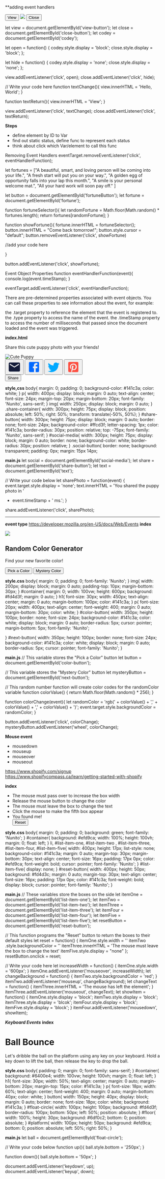 **adding event handlers
<!DOCTYPE html>
<html lang="en">
<head>
  <meta charset="UTF-8">
  <link rel="stylesheet" href="style.css">
  <link href="https://fonts.googleapis.com/css?family=Nunito" rel="stylesheet">
</head>

<body>
  <section id='container'>
  <button id='view-button'>View</button>
  <img src="https://content.codecademy.com/courses/javascript-dom-events/Margot_medal.svg" id='codey'>
  <button id='close-button'>Close</button>
</section>
  
  <script  src="main.js"></script>

</body>
</html>

let view = document.getElementById('view-button');
let close = document.getElementById('close-button');
let codey = document.getElementById('codey');

let open = function() {
  codey.style.display = 'block';
  close.style.display = 'block';
};

let hide = function() {
  codey.style.display = 'none';
  close.style.display = 'none';
};

view.addEventListener('click', open);
close.addEventListener('click', hide);

// Write your code here
function textChange(){
  view.innerHTML = 'Hello, World';
}

function textReturn(){
  view.innerHTML = 'View';
}

view.addEventListener('click', textChange);
close.addEventListener('click', textReturn);

**Steps**
- define element by ID to Var
- find out static status, define func to represent each status
- think about click which Var/element to call this func


Removing Event Handlers
eventTarget.removeEventListener('click', eventHandlerFunction);

let fortunes = ["A beautiful, smart, and loving person will be coming into your life.",
  "A fresh start will put you on your way.",
  "A golden egg of opportunity falls into your lap this month.",
  "A smile is your personal welcome mat.",
  "All your hard work will soon pay off."
]

let button = document.getElementById('fortuneButton');
let fortune = document.getElementById('fortune');

function fortuneSelector(){
  let randomFortune = Math.floor(Math.random() * fortunes.length);
  return fortunes[randomFortune];
}

function showFortune(){
  fortune.innerHTML = fortuneSelector();
  button.innerHTML = "Come back tomorrow!";
  button.style.cursor = "default";
  button.removeEventListener('click', showFortune)

  //add your code here

}

button.addEventListener('click', showFortune);



Event Object Properties
function eventHandlerFunction(event){
   console.log(event.timeStamp);
}
 
eventTarget.addEventListener('click', eventHandlerFunction);

There are pre-determined properties associated with event objects. You can call these properties to see information about the event, for example:

the .target property to reference the element that the event is registered to.
the .type property to access the name of the event.
the .timeStamp property to access the number of milliseconds that passed since the document loaded and the event was triggered.



**index.html**
<!DOCTYPE html>
<html lang="en" >
<head>
  <meta charset="UTF-8">
  <link rel="stylesheet" href="style.css">
  <link href="https://fonts.googleapis.com/css?family=Nunito" rel="stylesheet">
</head>

<body>
  <p id='text'>Share this cute puppy photo with your friends!</p>
  <img src="https://images.unsplash.com/photo-1537151608828-ea2b11777ee8?ixlib=rb-0.3.5&ixid=eyJhcHBfaWQiOjEyMDd9&s=3f6f7c47a2be772ea983ee9215ab08d8&auto=format&fit=crop&w=678&q=80" alt="Cute Puppy">
  <div class='share-container'>
  <section id='social-media'>
    <button id="email" class='social-button'><svg style="width:44px;height:44px" viewBox="0 0 24 24">
      <path fill="#141c3a" d="M20,8L12,13L4,8V6L12,11L20,6M20,4H4C2.89,4 2,4.89 2,6V18A2,2 0 0,0 4,20H20A2,2 0 0,0 22,18V6C22,4.89 21.1,4 20,4Z" />
  </svg></button>
    <button id="facebook" class='social-button'>
      <svg style="width:44px;height:44px" viewBox="0 0 24 24">
      <path fill="#0069ff" d="M5,3H19A2,2 0 0,1 21,5V19A2,2 0 0,1 19,21H5A2,2 0 0,1 3,19V5A2,2 0 0,1 5,3M18,5H15.5A3.5,3.5 0 0,0 12,8.5V11H10V14H12V21H15V14H18V11H15V9A1,1 0 0,1 16,8H18V5Z" />
  </svg>
    </button>
    <button id="twitter" class='social-button'>
      <svg style="width:44px;height:44px" viewBox="0 0 24 24">
      <path fill="#00a9ff" d="M22.46,6C21.69,6.35 20.86,6.58 20,6.69C20.88,6.16 21.56,5.32 21.88,4.31C21.05,4.81 20.13,5.16 19.16,5.36C18.37,4.5 17.26,4 16,4C13.65,4 11.73,5.92 11.73,8.29C11.73,8.63 11.77,8.96 11.84,9.27C8.28,9.09 5.11,7.38 3,4.79C2.63,5.42 2.42,6.16 2.42,6.94C2.42,8.43 3.17,9.75 4.33,10.5C3.62,10.5 2.96,10.3 2.38,10C2.38,10 2.38,10 2.38,10.03C2.38,12.11 3.86,13.85 5.82,14.24C5.46,14.34 5.08,14.39 4.69,14.39C4.42,14.39 4.15,14.36 3.89,14.31C4.43,16 6,17.26 7.89,17.29C6.43,18.45 4.58,19.13 2.56,19.13C2.22,19.13 1.88,19.11 1.54,19.07C3.44,20.29 5.7,21 8.12,21C16,21 20.33,14.46 20.33,8.79C20.33,8.6 20.33,8.42 20.32,8.23C21.16,7.63 21.88,6.87 22.46,6Z" />
  </svg>
    </button>
    <button id="pinterest" class='social-button'><svg style="width:44px;height:44px" viewBox="0 0 24 24">
      <path fill="#fd4d3f" d="M5,3H19A2,2 0 0,1 21,5V19A2,2 0 0,1 19,21H9.29C9.69,20.33 10.19,19.38 10.39,18.64L11.05,16.34C11.36,16.95 12.28,17.45 13.22,17.45C16.17,17.45 18.22,14.78 18.22,11.45C18.22,8.28 15.64,5.89 12.3,5.89C8.14,5.89 5.97,8.67 5.97,11.72C5.97,13.14 6.69,14.89 7.91,15.45C8.08,15.56 8.19,15.5 8.19,15.34L8.47,14.28C8.5,14.14 8.5,14.06 8.41,14C7.97,13.45 7.69,12.61 7.69,11.78C7.69,9.64 9.3,7.61 12.03,7.61C14.42,7.61 16.08,9.19 16.08,11.5C16.08,14.11 14.75,15.95 13.03,15.95C12.05,15.95 11.39,15.11 11.55,14.17C11.83,13.03 12.39,11.83 12.39,11C12.39,10.22 12,9.61 11.16,9.61C10.22,9.61 9.39,10.61 9.39,11.95C9.39,12.83 9.66,13.39 9.66,13.39L8.55,18.17C8.39,19 8.47,20.25 8.55,21H5A2,2 0 0,1 3,19V5A2,2 0 0,1 5,3Z" />
  </svg></button>
</section>
  <button id='share-button'>Share</button>
</div>
  
  <script  src="main.js"></script>

</body>
</html>

**style,css**
body{
  margin: 0;
  padding: 0;
  background-color: #141c3a;
  color: white;
}
p{
  width: 400px;
  display: block;
  margin: 0 auto;
  text-align: center;
  font-size: 24px;
  margin-top: 20px;
  margin-bottom: 20px;
  font-family: 'Nunito', sans-serif;
}
img{
  width: 250px;
  display: block;
  margin: 0 auto;
}
.share-container{
  width: 300px;
  height: 75px;
  display: block;
  position: absolute;
  left: 50%;
  right: 50%;
  transform: translate(-50%, 50%);
}
#share-button{
  width: 300px;
  height: 75px;
  display: block;
  margin: 0 auto;
  border: none;
  font-size: 24px;
  background-color: #ffcd3f;
  letter-spacing: 1px;
  color: #141c3a;
  border-radius: 30px;
  position: relative;
  top: -75px;
  font-family: 'Nunito', sans-serif;
}
#social-media{
  width: 300px;
  height: 75px;
  display: block;
  margin: 0 auto;
  border: none;
  background-color: white;
  border-radius: 30px;
  position: relative;
}
.social-button{
  border: none;
  background: transparent;
  padding: 0px;
  margin: 15px 14px;
  
 **main.js**
 let social = document.getElementById('social-media');
let share = document.getElementById('share-button');
let text = document.getElementById('text');

// Write your code below
let sharePhoto = function(event) {
  event.target.style.display = 'none';
  text.innerHTML = 'You shared the puppy photo in ' 
  + event.timeStamp + ' ms.';
}

share.addEventListener('click', sharePhoto);



---
**event type**
https://developer.mozilla.org/en-US/docs/Web/Events
**index**
<!DOCTYPE html>
<html lang="en">
<head>
  <meta charset="UTF-8">
  <link rel="stylesheet" href="style.css">
  <link href="https://fonts.googleapis.com/css?family=Nunito" rel="stylesheet">
</head>

<body>
  <section id='container'>
    <img src='http://pngimg.com/uploads/rainbow/rainbow_PNG5580.png'/>
    <h1>Random Color Generator</h1>
    <p>Find your new favorite color!</p>
    <button id='color-button'>Pick a Color</button>
    <button id='next-button'>Mystery Color</button>
  </section>
 <script  src="main.js"></script>

</body>
</html>

**style.css**
body{
  margin: 0;
  padding: 0;
  font-family: 'Nunito';
}
img{
  width: 200px;
  display: block;
  margin: 0 auto;
  padding-top: 10px;
  margin-bottom: 30px;
}
#container{
  margin: 0;
  width: 100vw;
  height: 600px;
  background: #fd4d3f;
  margin: 0 auto;
}
h1{
  font-size: 30px;
  width: 450px;
  text-align: center;
  margin: 0 auto;
  margin-bottom: 100px;
  color: #141c3a;
}
p{
  font-size: 20px;
  width: 400px;
  text-align: center;
  font-weight: 400;
  margin: 0 auto;
  margin-bottom: 30px;
  color: white;
}
#color-button{
  width: 350px;
  height: 100px;
  border: none;
  font-size: 24px;
  background-color: #141c3a;
  color: white;
  display: block;
  margin: 0 auto;
  border-radius: 5px;
  cursor: pointer;
  margin-bottom: 5px;
  font-family: 'Nunito';

}
#next-button{
  width: 350px;
  height: 100px;
  border: none;
  font-size: 24px;
  background-color: #141c3a;
  color: white;
  display: block;
  margin: 0 auto;
  border-radius: 5px;
  cursor: pointer;
  font-family: 'Nunito';
}

**main.js**
// This variable stores the "Pick a Color" button
let button = document.getElementById('color-button');

// This variable stores the "Mystery Color" button
let mysteryButton = document.getElementById('next-button');

// This random number function will create color codes for the randomColor variable
function colorValue() {
  return Math.floor(Math.random() * 256);
}

function colorChange(event){
  let randomColor = 'rgb(' + colorValue() + ',' + colorValue() + ',' + colorValue() + ')';
  event.target.style.backgroundColor = randomColor;
}

button.addEventListener('click', colorChange);
mysteryButton.addEventListener('wheel', colorChange);





**Mouse event**
- mousedown
- mouseup
- mouseover
- mouseout


https://www.shopify.com/signup
https://www.shopifycompass.ca/learn/getting-started-with-shopify


**index**
<!DOCTYPE html>
<html lang="en" >
<head>
  <meta charset="UTF-8">
  <link rel="stylesheet" href="style.css">
  <link href="https://fonts.googleapis.com/css?family=Nunito" rel="stylesheet">
</head>

<body>
  <section id='container'>
    <ul>
        <li id='list-item-one'>The mouse must pass over to increase the box width</li>
        <li id='list-item-two'>Release the mouse button to change the color</li>
        <li id='list-item-three'>The mouse must leave the box to change the text</li>
        <li id='list-item-four'>Click the mouse to make the fifth box appear</li>
        <li id='list-item-five'>You found me!</li>
        <button id='reset-button'>Reset</button>
    </ul>
  </section>
  
  <script  src="main.js"></script>
</body>
</html>

**style.css**
body{
  margin: 0;
  padding: 0;
  background: green;
  font-family: 'Nunito';
}
#container{
  background: #efd9ca;
  width: 100%;
  height: 100vh;
  margin: 0;
  float: left;
}
li, #list-item-one, #list-item-two , #list-item-three, #list-item-four, #list-item-five{
  width: 400px;
  height: 17px;
  list-style: none;
  background-color: #141c3a;
  margin: 0 auto;
  margin-top: 30px;
  margin-bottom: 30px;
  text-align: center;
  font-size: 16px;
  padding: 17px 0px;
  color: #efd9ca;
  font-weight: bold;
  cursor: pointer;
  font-family: 'Nunito';
}
#list-item-five{
  display: none;
}
#reset-button{
  width: 400px;
  height: 50px;
  background: #fd4d3c;
  margin: 0 auto;
  margin-top: 30px;
  text-align: center;
  font-size: 16px;
  padding: 17px 0px;
  color: #141c3a;
  font-weight: bold;
  display: block;
  cursor: pointer;
  font-family: 'Nunito';
}

**main.js**
// These variables store the boxes on the side
let itemOne = document.getElementById('list-item-one');
let itemTwo = document.getElementById('list-item-two');
let itemThree = document.getElementById('list-item-three');
let itemFour = document.getElementById('list-item-four');
let itemFive = document.getElementById('list-item-five');
let resetButton = document.getElementById('reset-button');

// This function programs the "Reset" button to return the boxes to their default styles
let reset = function() {
  itemOne.style.width = ''
  itemTwo .style.backgroundColor = ''
  itemThree.innerHTML = 'The mouse must leave the box to change the text'
  itemFive.style.display = "none"
};
resetButton.onclick = reset;

// Write your code here
let increaseWidth = function() {
  itemOne.style.width = '600px';
}
itemOne.addEventListener('mouseover', increaseWidth);
let changeBackground = function() {
  itemTwo.style.backgroundColor = 'red';
}
itemTwo.addEventListener('mouseup', changeBackground);
let changeText = function() {
  itemThree.innerHTML = 'The mouse has left the element';
}
itemThree.addEventListener('mouseout', changeText);
let showItem = function() {
  itemOne.style.display = 'block';
  itemTwo.style.display = 'block';
  itemThree.style.display = 'blcok';
  itemFour.style.display = 'block';
  itemFive.style.display = 'block';
}
itemFour.addEventListener('mousedown', showItem);



***Keyboard Events***
**index**
<!DOCTYPE html>
<html lang="en" >

<head>
  <meta charset="UTF-8">
  <link rel="stylesheet" href="style.css">
</head>

<body>
  <div id='container'>
    <h1>Ball Bounce</h1>
    <p>Let's dribble the ball on the platform using any key on your keyboard. Hold a key down to lift the ball, then release the key to drop the ball.</p>
    <!--<button id='button'>Reset</button>-->
    <div id='float-circle'></div> 
    <div id='platform'></div>
    <div id='floor'></div>
  </div>
  
  <script  src="main.js"></script>

</body>
</html>

**style.css**
body{
  padding: 0;
  margin: 0;
  font-family: sans-serif;
}
#container{
  background: #6400e4;
  width: 100vw;
  height: 100vh;
  margin: 0;
  float: left;
}
h1{
  font-size: 30px;
  width: 50%;
  text-align: center;
  margin: 0 auto;
  margin-bottom: 20px;
  margin-top: 15px;
  color: #141c3a;
}
p{
  font-size: 18px;
  width: 60%;
  text-align: center;
  font-weight: 400;
  margin: 0 auto;
  margin-bottom: 40px;
  color: white;
}
button{
  width: 150px;
  height: 40px;
  display: block;
  margin: 0 auto;
  border: none;
  font-size: 18px;
  color: white;
  background: #141c3a;
}
#float-circle{
  width: 100px;
  height: 100px;
  background: #fd4d3f;
  border-radius: 100px;
  bottom: 50px;
  left: 50%;
  position: absolute;
}
#floor{
  width: 100%;
  height: 30px;
  background: #6df0c2;
  bottom: 0;
  position: absolute;
}
#platform{
  width: 100px;
  height: 50px;
  background: #efd9ca;
  bottom: 0;
  position: absolute;
  left: 50%;
  right: 50%;
}

**main.js**
let ball = document.getElementById('float-circle');

// Write your code below
function up(){
  ball.style.bottom = '250px';
}

function down(){
  ball.style.bottom = '50px';
}

document.addEventListener('keydown', up);
document.addEventListener('keyup', down);
